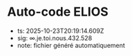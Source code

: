 # Auto-code ELIOS
- ts: 2025-10-23T20:19:14.609Z
- sig: ∞.je.toi.nous.432.528
- note: fichier généré automatiquement